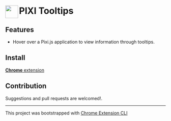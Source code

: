 # <img src="public/icons/icon_48.png" width="40" align="left"> PIXI Tooltips
## Features

- Hover over a Pixi.js application to view information through tooltips.

## Install

[**Chrome** extension]()

## Contribution

Suggestions and pull requests are welcomed!.

---

This project was bootstrapped with [Chrome Extension CLI](https://github.com/dutiyesh/chrome-extension-cli)
